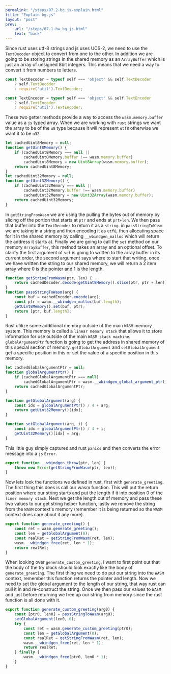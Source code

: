 ```yaml
---
permalink: "/steps/07.2-bg.js-explain.html"
title: "Explain bg.js"
layout: "post"
prev: 
    url: "/steps/07.1-hw_bg.js.html"
    text: "back"
---
```

Since rust uses utf-8 strings and js uses UCS-2, we need to use the `TextDecoder` object to convert from one to the other. In addition we are going to be storing strings in the shared memory as an `ArrayBuffer` which is just an array of unsigned 8bit integers. This means that we need a way to convert it from numbers to letters.
```js
const TextDecoder = typeof self === 'object' && self.TextDecoder
    ? self.TextDecoder
    : require('util').TextDecoder;

const TextEncoder = typeof self === 'object' && self.TextEncoder
    ? self.TextEncoder
    : require('util').TextEncoder;
```

These two getter methods provide a way to access the `wasm.memory.buffer` value as a `js` typed array. When we are working with `rust` strings we want the array to be of the `u8` type because it will represent `utf8` otherwise we want it to be `u32`.
```js
let cachedUint8Memory = null;
function getUint8Memory() {
    if (cachedUint8Memory === null ||
        cachedUint8Memory.buffer !== wasm.memory.buffer)
        cachedUint8Memory = new Uint8Array(wasm.memory.buffer);
    return cachedUint8Memory;
}
let cachedUint32Memory = null;
function getUint32Memory() {
    if (cachedUint32Memory === null ||
        cachedUint32Memory.buffer !== wasm.memory.buffer)
        cachedUint32Memory = new Uint32Array(wasm.memory.buffer);
    return cachedUint32Memory;
}
```
In `getStringFromWasm` we are using the pulling the bytes out of memory by slicing off the portion that starts at `ptr` and ends at `prt+len`. We then pass that buffer into the `TextDecoder` to return it as a `string`. in `passStringToWasm` we are taking in a string and then encoding it as `utf8`, then allocating space for it in the shared memory by calling `__wbindgen_malloc` which will return the address it starts at. Finally we are going to call the `set` method on our memory `ArrayBuffer`, this method takes an array and an optional offset. To clarify the first argument of `set` is going to written to the array buffer in its current order, the second argument says where to start that writing. once we have written the string to our shared memory, we will return a 2 item array where 0 is the pointer and 1 is the length.
```js
function getStringFromWasm(ptr, len) {
    return cachedDecoder.decode(getUint8Memory().slice(ptr, ptr + len));
}
function passStringToWasm(arg) {
    const buf = cachedEncoder.encode(arg);
    const ptr = wasm.__wbindgen_malloc(buf.length);
    getUint8Memory().set(buf, ptr);
    return [ptr, buf.length];
}
```
Rust utilize some additional memory outside of the main `WASM` memory system. This memory is called a `linear memory stack` that allows it to store information for use outside of the main `WASM stack machine`. `globalArgumentPtr` function is going to get the address in shared memory of this special section of memory. `getGlobalArgument` and `setGlobalArgument` get a specific position in this or set the value of a specific position in this memory.
```js
let cachedGlobalArgumentPtr = null;
function globalArgumentPtr() {
    if (cachedGlobalArgumentPtr === null)
        cachedGlobalArgumentPtr = wasm.__wbindgen_global_argument_ptr();
    return cachedGlobalArgumentPtr;
}

function getGlobalArgument(arg) {
    const idx = globalArgumentPtr() / 4 + arg;
    return getUint32Memory()[idx];
}

function setGlobalArgument(arg, i) {
    const idx = globalArgumentPtr() / 4 + i;
    getUint32Memory()[idx] = arg;
}
```
This little guy simply captures and rust `panics` and then converts the error message into a `js` `Error`.
```js
export function __wbindgen_throw(ptr, len) {
    throw new Error(getStringFromWasm(ptr, len));
}
```
Now lets look the functions we defined in rust, first with `generate_greeting`. The first thing this does is call our wasm function. This will put the return position where our string starts and put the length if it into position 0 of the `liner memory stack`. Next we get the length out of memory and pass these two values to our get string helper function, lastly we remove the string from the `WASM` context's memory (remember it is being returned so the `WASM` context does care about it any more).
```js
export function generate_greeting() {
    const ret = wasm.generate_greeting();
    const len = getGlobalArgument(0);
    const realRet = getStringFromWasm(ret, len);
    wasm.__wbindgen_free(ret, len * 1);
    return realRet;
}
```
When looking over `generate_custom_greeting`, I want to first point out that the body of the try block should look exactly like the body of `generate_greeting`. The first thing we need to do put our string into the `WASM` context, remember this function returns the pointer and length. Now we need to set the global argument to the length of our string, that way rust can pull it in and re-construct the string. Once we then pass our values to `WASM` and just before returning we free up our string from memory since the rust function is all done with it.
```js
export function generate_custom_greeting(arg0) {
    const [ptr0, len0] = passStringToWasm(arg0);
    setGlobalArgument(len0, 0);
    try {
        const ret = wasm.generate_custom_greeting(ptr0);
        const len = getGlobalArgument(0);
        const realRet = getStringFromWasm(ret, len);
        wasm.__wbindgen_free(ret, len * 1);
        return realRet;
    } finally {
        wasm.__wbindgen_free(ptr0, len0 * 1);
    }
}
```